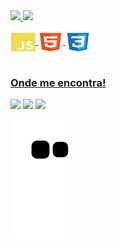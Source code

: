 <div>
  <a href="https://github.com/C10v15">
  <img height="180em" src="https://github-readme-stats.vercel.app/api?username=C10v15&show_icons=true&theme=tokyonight&include_all_commits=true&count_private=true"/>
  <img height="180em" src="https://github-readme-stats.vercel.app/api/top-langs/?username=C10v15&layout=compact&langs_count=6&theme=tokyonight"/>
</div>
<div style="display: inline_block"><br>
  <img align="center" alt="Js" height="30" width="40" src="https://raw.githubusercontent.com/devicons/devicon/master/icons/javascript/javascript-plain.svg">
  <img align="center" alt="HTML" height="30" width="40" src="https://raw.githubusercontent.com/devicons/devicon/master/icons/html5/html5-original.svg">
  <img align="center" alt="CSS" height="30" width="40" src="https://raw.githubusercontent.com/devicons/devicon/master/icons/css3/css3-original.svg">
</div>
 
 <br>
 
  ### Onde me encontra!
 
<div> 
  
 <a href="https://instagram.com/" target="_blank"><img src="https://img.shields.io/badge/-Instagram-%23E4405F?style=for-the-badge&logo=instagram&logoColor=white" target="_blank"></a>
<a href = "Clovissantiago601@gmail.com"><img src="https://img.shields.io/badge/-Gmail-%23333?style=for-the-badge&logo=gmail&logoColor=white" target="_blank"></a>
<a href="www.linkedin.com/in/clóvis-santiago-" target="_blank">
<img src="https://img.shields.io/badge/-LinkedIn-%230077B5style=forthebadge&logo=linkedin&logoColor=white" target="_blank"></a> 
 
  ![Snake animation](https://github.com/C10v15/C10v15/blob/output/github-contribution-grid-snake.svg)

</div>
